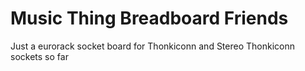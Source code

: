 # Music Thing Breadboard Friends

Just a eurorack socket board for Thonkiconn and Stereo Thonkiconn sockets so far 

